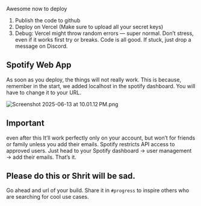 Awesome now to deploy

1. Publish the code to github
2. Deploy on Vercel (Make sure to upload all your secret keys)
3. Debug: Vercel might throw random errors — super normal. Don’t stress, even if it works first try or breaks. Code is all good. If stuck, just drop a message on Discord.

## Spotify Web App

As soon as you deploy, the things will not really work. This is because, remember in the start, we added localhost in the spotify dashboard. You will have to change it to your URL.

![Screenshot 2025-06-13 at 10.01.12 PM.png](https://i.postimg.cc/NMR2bCcs/23.png)

## Important

even after this It’ll work perfectly only on your account, but won’t for friends or family unless you add their emails. Spotify restricts API access to approved users. Just head to your Spotify dashboard → user management → add their emails. That’s it.

## **Please do this or Shrit will be sad.**

Go ahead and url of your build. Share it in `#progress` to inspire others who are searching for cool use cases.